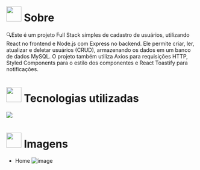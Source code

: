 # <img height="40" src="https://user-images.githubusercontent.com/84249945/219458363-0df46081-95bd-4878-a828-541457541cbd.png"/> Sobre
🔍Este é um projeto Full Stack simples de cadastro de usuários, utilizando React no frontend e Node.js com Express no backend. Ele permite criar, ler, atualizar e deletar usuários (CRUD), armazenando os dados em um banco de dados MySQL. O projeto também utiliza Axios para requisições HTTP, Styled Components para o estilo dos componentes e React Toastify para notificações.


# <img height="40" src="https://user-images.githubusercontent.com/84249945/219471565-77dd520e-41ee-41f8-8fb9-0e259535a867.png"/> Tecnologias utilizadas
<p>
  <a href="https://skillicons.dev">
    <img src="https://skillicons.dev/icons?i=react,nodejs,mysql" />
  </a>
</p>

# <img height="40" src="https://user-images.githubusercontent.com/84249945/219472556-367952b0-d430-495e-87b9-3f4611bdab21.png" /> Imagens

- Home
![image](https://github.com/user-attachments/assets/1fa81041-f3e1-4390-bb48-fc50f8832342)

  

